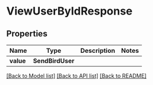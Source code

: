 # ViewUserByIdResponse


## Properties
Name | Type | Description | Notes
------------ | ------------- | ------------- | -------------
**value** | **SendBirdUser** |  | 

[[Back to Model list]](../README.md#documentation-for-models) [[Back to API list]](../README.md#documentation-for-api-endpoints) [[Back to README]](../README.md)


